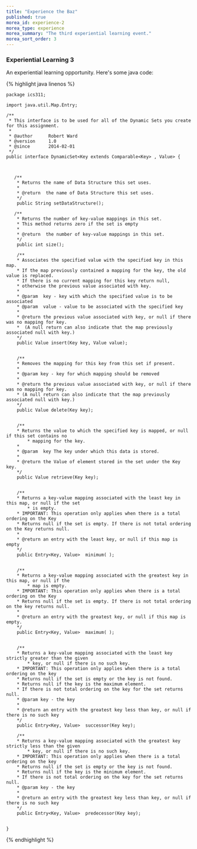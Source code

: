 ```yaml
---
title: "Experience the Baz"
published: true
morea_id: experience-2
morea_type: experience
morea_summary: "The third experiential learning event."
morea_sort_order: 3
---
```


### Experiential Learning 3

An experiential learning opportunity.  Here's some java code:

{% highlight java linenos %}


    package ics311;

    import java.util.Map.Entry;

    /**
     * This interface is to be used for all of the Dynamic Sets you create for this assignment.
     *
     * @author      Robert Ward
     * @version     1.0
     * @since       2014-02-01
     */
    public interface DynamicSet<Key extends Comparable<Key> , Value> {



       /**
        * Returns the name of Data Structure this set uses.
        *
        * @return  the name of Data Structure this set uses.
        */
        public String setDataStructure();

       /**
        * Returns the number of key-value mappings in this set.
        * This method returns zero if the set is empty
        *
        * @return  the number of key-value mappings in this set.
        */
        public int size();

        /**
        * Associates the specified value with the specified key in this map.
        * If the map previously contained a mapping for the key, the old value is replaced.
        * If there is no current mapping for this key return null,
        * otherwise the previous value associated with key.
        *
        * @param  key - key with which the specified value is to be associated
        * @param  value - value to be associated with the specified key
        *
        * @return the previous value associated with key, or null if there was no mapping for key.
        *  (A null return can also indicate that the map previously associated null with key.)
        */
        public Value insert(Key key, Value value);


        /**
        * Removes the mapping for this key from this set if present.
        *
        * @param key - key for which mapping should be removed
        *
        * @return the previous value associated with key, or null if there was no mapping for key.
        * (A null return can also indicate that the map previously associated null with key.)
        */
        public Value delete(Key key);


        /**
        * Returns the value to which the specified key is mapped, or null if this set contains no
            * mapping for the key.
        *
        * @param  key The key under which this data is stored.
        *
        * @return the Value of element stored in the set under the Key key.
        */
        public Value retrieve(Key key);


        /**
        * Returns a key-value mapping associated with the least key in this map, or null if the set
            * is empty.
        * IMPORTANT: This operation only applies when there is a total ordering on the Key
        * Returns null if the set is empty. If there is not total ordering on the Key returns null.
        *
        * @return an entry with the least key, or null if this map is empty
        */
        public Entry<Key, Value>  minimum( );


        /**
        * Returns a key-value mapping associated with the greatest key in this map, or null if the
            * map is empty.
        * IMPORTANT: This operation only applies when there is a total ordering on the Key
        * Returns null if the set is empty. If there is not total ordering on the key returns null.
        *
        * @return an entry with the greatest key, or null if this map is empty.
        */
        public Entry<Key, Value>  maximum( );


        /**
        * Returns a key-value mapping associated with the least key strictly greater than the given
            * key, or null if there is no such key.
        * IMPORTANT: This operation only applies when there is a total ordering on the key
        * Returns null if the set is empty or the key is not found.
        * Returns null if the key is the maximum element.
        * If there is not total ordering on the key for the set returns null.
        * @param key - the key
        *
        * @return an entry with the greatest key less than key, or null if there is no such key
        */
        public Entry<Key, Value>  successor(Key key);

        /**
        * Returns a key-value mapping associated with the greatest key strictly less than the given
            * key, or null if there is no such key.
        * IMPORTANT: This operation only applies when there is a total ordering on the key
        * Returns null if the set is empty or the key is not found.
        * Returns null if the key is the minimum element.
        * If there is not total ordering on the key for the set returns null.
        * @param key - the key
        *
        * @return an entry with the greatest key less than key, or null if there is no such key
        */
        public Entry<Key, Value>  predecessor(Key key);


    }

{% endhighlight %}
